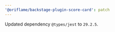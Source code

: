 ```yaml
---
'@oriflame/backstage-plugin-score-card': patch
---
```


Updated dependency `@types/jest` to `29.2.5`.
